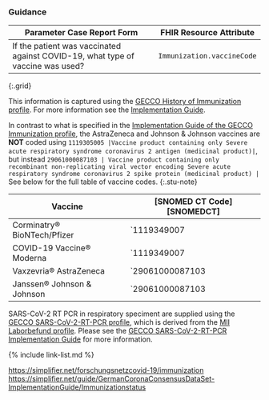 ### Guidance


| Parameter Case Report Form | FHIR Resource Attribute |
| -------------------------- | ----------------------- |
| If the patient was vaccinated against COVID-19, what type of vaccine was used? | `Immunization.vaccineCode` |
{:.grid}

This information is captured using the [GECCO History of Immunization profile](https://simplifier.net/forschungsnetzcovid-19/immunization). For more information see the [Implementation Guide](https://simplifier.net/guide/GermanCoronaConsensusDataSet-ImplementationGuide/Immunizationstatus).

In contrast to what is specified in the [Implementation Guide of the GECCO Immunization profile](https://simplifier.net/guide/GermanCoronaConsensusDataSet-ImplementationGuide/Immunizationstatus), the AstraZeneca and Johnson & Johnson vaccines are **NOT** coded using `1119305005 |Vaccine product containing only Severe acute respiratory syndrome coronavirus 2 antigen (medicinal product)|`, but instead `29061000087103 | Vaccine product containing only recombinant non-replicating viral vector encoding Severe acute respiratory syndrome coronavirus 2 spike protein (medicinal product) |` See below for the full table of vaccine codes.
{:.stu-note}

| Vaccine | [SNOMED CT Code][SNOMEDCT] |
| ------- | ----------------------- |
| Corminatry® BioNTech/Pfizer | `1119349007 |Vaccine product containing only Severe acute respiratory syndrome coronavirus 2 messenger ribonucleic acid (medicinal product)|` |
| COVID-19 Vaccine® Moderna | `1119349007 |Vaccine product containing only Severe acute respiratory syndrome coronavirus 2 messenger ribonucleic acid (medicinal product)|` |
| Vaxzevria® AstraZeneca | `29061000087103 | Vaccine product containing only recombinant non-replicating viral vector encoding Severe acute respiratory syndrome coronavirus 2 spike protein (medicinal product) |` |
| Janssen® Johnson & Johnson | `29061000087103 | Vaccine product containing only recombinant non-replicating viral vector encoding Severe acute respiratory syndrome coronavirus 2 spike protein (medicinal product) |` |


SARS-CoV-2 RT PCR in respiratory speciment are supplied using the [GECCO SARS-CoV-2-RT-PCR profile](https://simplifier.net/guide/GermanCoronaConsensusDataSet-ImplementationGuide/SARS-CoV-2-RT-PCR), which is derived from the [MII Laborbefund profile](https://simplifier.net/guide/LaborbefundinderMedizininformatik-Initiative/Observation). Please see the [GECCO SARS-CoV-2-RT-PCR Implementation Guide](https://simplifier.net/guide/GermanCoronaConsensusDataSet-ImplementationGuide/SARS-CoV-2-RT-PCR) for more information.


{% include link-list.md %}

https://simplifier.net/forschungsnetzcovid-19/immunization
https://simplifier.net/guide/GermanCoronaConsensusDataSet-ImplementationGuide/Immunizationstatus
